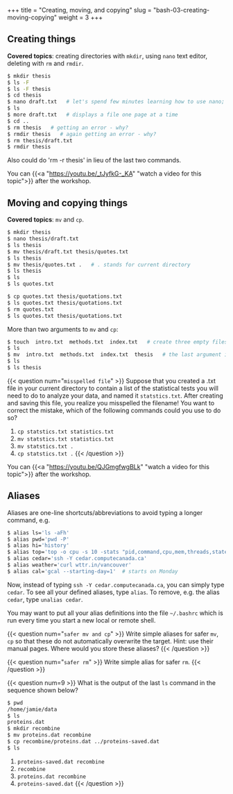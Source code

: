 +++
title = "Creating, moving, and copying"
slug = "bash-03-creating-moving-copying"
weight = 3
+++

## Creating things

**Covered topics**: creating directories with `mkdir`, using `nano` text editor, deleting with `rm` and
`rmdir`.

```sh
$ mkdir thesis
$ ls -F
$ ls -F thesis
$ cd thesis
$ nano draft.txt   # let's spend few minutes learning how to use nano; can also use other editors
$ ls
$ more draft.txt   # displays a file one page at a time
$ cd ..
$ rm thesis   # getting an error - why?
$ rmdir thesis   # again getting an error - why?
$ rm thesis/draft.txt
$ rmdir thesis
```

Also could do 'rm -r thesis' in lieu of the last two commands.

<!-- 03-creating.mkv -->
<!-- {{< yt _tJyfkG-_KA 63 >}} -->
You can {{<a "https://youtu.be/_tJyfkG-_KA" "watch a video for this topic">}} after the workshop.






## Moving and copying things

**Covered topics**: `mv` and `cp`.

```sh
$ mkdir thesis
$ nano thesis/draft.txt
$ ls thesis
$ mv thesis/draft.txt thesis/quotes.txt
$ ls thesis
$ mv thesis/quotes.txt .   # . stands for current directory
$ ls thesis
$ ls
$ ls quotes.txt
```

```sh
$ cp quotes.txt thesis/quotations.txt
$ ls quotes.txt thesis/quotations.txt
$ rm quotes.txt
$ ls quotes.txt thesis/quotations.txt
```

More than two arguments to `mv` and `cp`:

```sh
$ touch  intro.txt  methods.txt  index.txt   # create three empty files
$ ls
$ mv  intro.txt  methods.txt  index.txt  thesis   # the last argument is the destination directory
$ ls
$ ls thesis
```

{{< question num="`misspelled file`" >}}
Suppose that you created a .txt file in your current directory to contain a list of the statistical tests you will need
to do to analyze your data, and named it `statstics.txt`. After creating and saving this file, you realize you
misspelled the filename! You want to correct the mistake, which of the following commands could you use to do so?
1. `cp statstics.txt statistics.txt`
2. `mv statstics.txt statistics.txt`
3. `mv statstics.txt .`
4. `cp statstics.txt .`
{{< /question >}}

<!-- 03-moving.mkv -->
<!-- {{< yt QJGmgfwgBLk 63 >}} -->
You can {{<a "https://youtu.be/QJGmgfwgBLk" "watch a video for this topic">}} after the workshop.







## Aliases

Aliases are one-line shortcuts/abbreviations to avoid typing a longer command, e.g.

```sh
$ alias ls='ls -aFh'
$ alias pwd='pwd -P'
$ alias hi='history'
$ alias top='top -o cpu -s 10 -stats "pid,command,cpu,mem,threads,state,user"'
$ alias cedar='ssh -Y cedar.computecanada.ca'
$ alias weather='curl wttr.in/vancouver'
$ alias cal='gcal --starting-day=1'  # starts on Monday
```

Now, instead of typing `ssh -Y cedar.computecanada.ca`, you can simply type `cedar`. To see all your
defined aliases, type `alias`. To remove, e.g. the alias `cedar`, type `unalias cedar`.

You may want to put all your alias definitions into the file `~/.bashrc` which is run every time you
start a new local or remote shell.

{{< question num="`safer mv and cp`" >}}
Write simple aliases for safer `mv`, `cp` so that these do not automatically overwrite the target. Hint: use their
manual pages. Where would you store these aliases?
{{< /question >}}

{{< question num="`safer rm`" >}}
Write simple alias for safer `rm`.
{{< /question >}}

{{< question num=9 >}}
What is the output of the last `ls` command in the sequence shown below?
```sh
$ pwd
/home/jamie/data
$ ls
proteins.dat
$ mkdir recombine
$ mv proteins.dat recombine
$ cp recombine/proteins.dat ../proteins-saved.dat
$ ls
```
1. `proteins-saved.dat recombine`
2. `recombine`
3. `proteins.dat recombine`
4. `proteins-saved.dat`
{{< /question >}}
